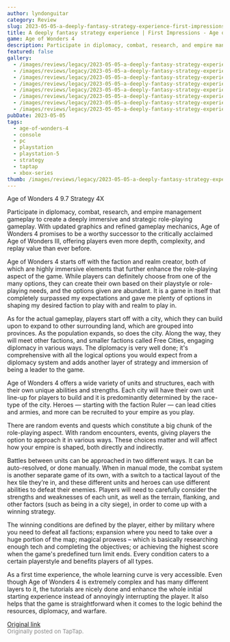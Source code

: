 ```yaml
---
author: lyndonguitar
category: Review
slug: 2023-05-05-a-deeply-fantasy-strategy-experience-first-impressions-age-of-wonders-4
title: A deeply fantasy strategy experience | First Impressions - Age of Wonders 4
game: Age of Wonders 4
description: Participate in diplomacy, combat, research, and empire management gameplay to create a deeply immersive and strategic role-playing gameplay. With updated graphics and refined gameplay mechanics, Age of Wonders 4 promises to be a worthy successor to the critically acclaimed Age of Wonders III, offering players even more depth, complexity, and replay value than ever before.
featured: false
gallery:
  - /images/reviews/legacy/2023-05-05-a-deeply-fantasy-strategy-experience--first-impressions---age-of-wonders-4-0.avif
  - /images/reviews/legacy/2023-05-05-a-deeply-fantasy-strategy-experience--first-impressions---age-of-wonders-4-1.avif
  - /images/reviews/legacy/2023-05-05-a-deeply-fantasy-strategy-experience--first-impressions---age-of-wonders-4-2.avif
  - /images/reviews/legacy/2023-05-05-a-deeply-fantasy-strategy-experience--first-impressions---age-of-wonders-4-3.avif
  - /images/reviews/legacy/2023-05-05-a-deeply-fantasy-strategy-experience--first-impressions---age-of-wonders-4-4.avif
  - /images/reviews/legacy/2023-05-05-a-deeply-fantasy-strategy-experience--first-impressions---age-of-wonders-4-5.avif
  - /images/reviews/legacy/2023-05-05-a-deeply-fantasy-strategy-experience--first-impressions---age-of-wonders-4-6.avif
  - /images/reviews/legacy/2023-05-05-a-deeply-fantasy-strategy-experience--first-impressions---age-of-wonders-4-7.avif
pubDate: 2023-05-05
tags:
  - age-of-wonders-4
  - console
  - pc
  - playstation
  - playstation-5
  - strategy
  - taptap
  - xbox-series
thumb: /images/reviews/legacy/2023-05-05-a-deeply-fantasy-strategy-experience--first-impressions---age-of-wonders-4-0.avif
---
```


Age of Wonders 4
9.7
Strategy
4X

Participate in diplomacy, combat, research, and empire management gameplay to create a deeply immersive and strategic role-playing gameplay. With updated graphics and refined gameplay mechanics, Age of Wonders 4 promises to be a worthy successor to the critically acclaimed Age of Wonders III, offering players even more depth, complexity, and replay value than ever before.

Age of Wonders 4 starts off with the faction and realm creator, both of which are highly immersive elements that further enhance the role-playing aspect of the game. While players can definitely choose from one of the many options, they can create their own based on their playstyle or role-playing needs, and the options given are abundant. It is a game in itself that completely surpassed my expectations and gave me plenty of options in shaping my desired faction to play with and realm to play in.

As for the actual gameplay, players start off with a city, which they can build upon to expand to other surrounding land, which are grouped into provinces. As the population expands, so does the city. Along the way, they will meet other factions, and smaller factions called Free Cities, engaging diplomacy in various ways. The diplomacy is very well done; it's comprehensive with all the logical options you would expect from a diplomacy system and adds another layer of strategy and immersion of being a leader to the game.

Age of Wonders 4 offers a wide variety of units and structures, each with their own unique abilities and strengths. Each city will have their own unit line-up for players to build and it is predominantly determined by the race-type of the city. Heroes — starting with the faction Ruler — can lead cities and armies, and more can be recruited to your empire as you play.

There are random events and quests which constitute a big chunk of the role-playing aspect. With random encounters, events, giving players the option to approach it in various ways. These choices matter and will affect how your empire is shaped, both directly and indirectly.

Battles between units can be approached in two different ways. It can be auto-resolved, or done manually. When in manual mode, the combat system is another separate game of its own, with a switch to a tactical layout of the hex tile they’re in, and these different units and heroes can use different abilities to defeat their enemies. Players will need to carefully consider the strengths and weaknesses of each unit, as well as the terrain, flanking, and other factors (such as being in a city siege), in order to come up with a winning strategy.

The winning conditions are defined by the player, either by military where you need to defeat all factions; expansion where you need to take over a huge portion of the map; magical prowess – which is basically researching enough tech and completing the objectives; or achieving the highest score when the game's predefined turn limit ends. Every condition caters to a certain playerstyle and benefits players of all types.

As a first time experience, the whole learning curve is very accessible. Even though Age of Wonders 4 is extremely complex and has many different layers to it, the tutorials are nicely done and enhance the whole initial starting experience instead of annoyingly interrupting the player. It also helps that the game is straightforward when it comes to the logic behind the resources, diplomacy, and warfare.

[Original link](https://www.taptap.io/post/5335668)<br><span style="font-size: 0.95em; color: #888;">Originally posted on TapTap.</span>